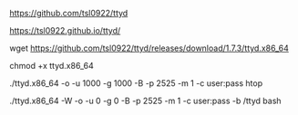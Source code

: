 
https://github.com/tsl0922/ttyd

https://tsl0922.github.io/ttyd/


wget https://github.com/tsl0922/ttyd/releases/download/1.7.3/ttyd.x86_64

chmod +x ttyd.x86_64


./ttyd.x86_64 -o -u 1000 -g 1000 -B -p 2525 -m 1 -c user:pass htop

./ttyd.x86_64 -W -o -u 0 -g 0 -B -p 2525 -m 1 -c user:pass -b /ttyd bash

